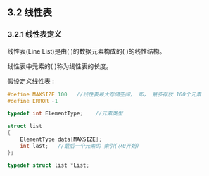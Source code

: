 ## 3.2 线性表

### 3.2.1 线性表定义

线性表(Line List)是由(       )的数据元素构成的(       )的线性结构。

线性表中元素的(     )称为线性表的长度。

假设定义线性表 :

```c
#define MAXSIZE 100   //线性表最大存储空间， 即， 最多存放 100个元素
#define ERROR -1

typedef int ElementType; 	//元素类型

struct list
{
    ElementType data[MAXSIZE];
    int last;	//最后一个元素的 索引(从0开始)
};

typedef struct list *List;
```



